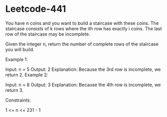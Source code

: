 # Leetcode-441
You have n coins and you want to build a staircase with these coins. The staircase consists of k rows where the ith row has exactly i coins. The last row of the staircase may be incomplete.

Given the integer n, return the number of complete rows of the staircase you will build.

 

Example 1:


Input: n = 5
Output: 2
Explanation: Because the 3rd row is incomplete, we return 2.
Example 2:


Input: n = 8
Output: 3
Explanation: Because the 4th row is incomplete, we return 3.
 

Constraints:

1 <= n <= 231 - 1